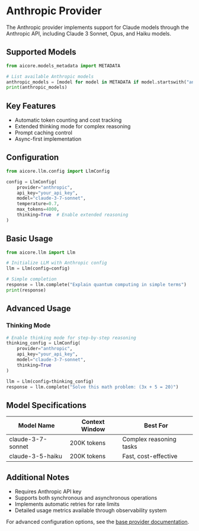 
# Anthropic Provider

The Anthropic provider implements support for Claude models through the Anthropic API, including Claude 3 Sonnet, Opus, and Haiku models.

## Supported Models

```python
from aicore.models_metadata import METADATA

# List available Anthropic models
anthropic_models = [model for model in METADATA if model.startswith("anthropic-")]
print(anthropic_models)
```

## Key Features

- Automatic token counting and cost tracking
- Extended thinking mode for complex reasoning
- Prompt caching control
- Async-first implementation

## Configuration

```python
from aicore.llm.config import LlmConfig

config = LlmConfig(
    provider="anthropic",
    api_key="your_api_key",
    model="claude-3-7-sonnet",
    temperature=0.7,
    max_tokens=4000,
    thinking=True  # Enable extended reasoning
)
```

## Basic Usage

```python
from aicore.llm import Llm

# Initialize LLM with Anthropic config
llm = Llm(config=config)

# Simple completion
response = llm.complete("Explain quantum computing in simple terms")
print(response)
```

## Advanced Usage

### Thinking Mode

```python
# Enable thinking mode for step-by-step reasoning
thinking_config = LlmConfig(
    provider="anthropic",
    api_key="your_api_key",
    model="claude-3-7-sonnet",
    thinking=True
)

llm = Llm(config=thinking_config)
response = llm.complete("Solve this math problem: (3x + 5 = 20)")
```

## Model Specifications

| Model Name | Context Window | Best For |
|------------|----------------|----------|
| claude-3-7-sonnet | 200K tokens | Complex reasoning tasks|
| claude-3-5-haiku | 200K tokens | Fast, cost-effective |

## Additional Notes

- Requires Anthropic API key
- Supports both synchronous and asynchronous operations
- Implements automatic retries for rate limits
- Detailed usage metrics available through observability system

For advanced configuration options, see the [base provider documentation](../llm/base_provider.md).